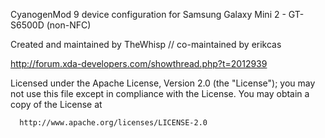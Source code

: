 CyanogenMod 9 device configuration for Samsung Galaxy Mini 2 - GT-S6500D (non-NFC)

Created and maintained by TheWhisp // co-maintained by erikcas

http://forum.xda-developers.com/showthread.php?t=2012939

Licensed under the Apache License, Version 2.0 (the "License");
 you may not use this file except in compliance with the License.
 You may obtain a copy of the License at

      http://www.apache.org/licenses/LICENSE-2.0

